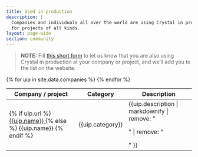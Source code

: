 ```yaml
---
title: Used in production
description: |
  Companies and individuals all over the world are using Crystal in production
  for projects of all kinds.
layout: page-wide
section: community
---
```


> **NOTE:**
> Fill [this short form](https://airtable.com/shrapvn1N02qwkowQ) to let us know that you are also using Crystal in production at your company or project, and we’ll add you to the list on the website.

<table class="table" id="sponsors-tbl">
  <thead>
    <th><span>Company / project</span></th>
    <th><span>Category</span></th>
    <th><span>Description</span></th>
  </thead>
  <tbody>
    {% for uip in site.data.companies %}
    <tr>
      <td>
        {% if uip.url %}
        <a href="{{uip.url}}" target="_blank" rel="sponsored nofollow">
          {{uip.name}}
        </a>
        {% else %}
        {{uip.name}}
        {% endif %}
      </td>
      <td>
        {{uip.category}}
      </td>
      <td>
        {{uip.description | markdownify | remove: "<p>" | remove: "</p>" }}
      </td>
    </tr>
    {% endfor %}
  </tbody>
</table>

<script src="/assets/js/tablesort.js"></script>
<script>
  new Tablesort(document.getElementById('sponsors-tbl'));
</script>

